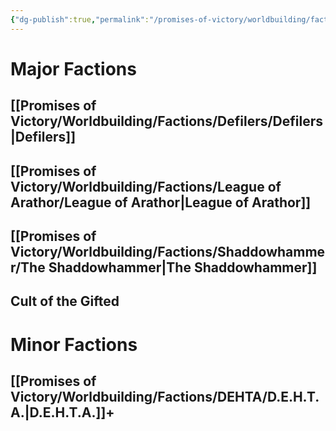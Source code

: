 ```yaml
---
{"dg-publish":true,"permalink":"/promises-of-victory/worldbuilding/factions/faction-overview/","noteIcon":"","created":"2023-04-01T11:49:32.494+02:00","updated":"2023-04-01T12:24:18.787+02:00"}
---
```


# Major Factions

## [[Promises of Victory/Worldbuilding/Factions/Defilers/Defilers\|Defilers]]

## [[Promises of Victory/Worldbuilding/Factions/League of Arathor/League of Arathor\|League of Arathor]]

## [[Promises of Victory/Worldbuilding/Factions/Shaddowhammer/The Shaddowhammer\|The Shaddowhammer]]

## Cult of the Gifted

# Minor Factions


## [[Promises of Victory/Worldbuilding/Factions/DEHTA/D.E.H.T.A.\|D.E.H.T.A.]]+